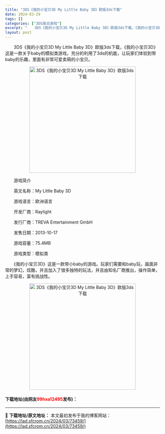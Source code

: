 ```yaml
---
title: "3DS《我的小宝贝3D My Little Baby 3D》欧版3ds下载"
date: 2024-03-29
tags: []
categories: ["3DS英日游戏"]
excerpt: "　　3DS《我的小宝贝3D My Little Baby 3D》欧版3ds下载，《我的小宝贝3D》这是一款关于baby的模拟类游戏，充分的利用了3ds的机能，让玩家们体验到带baby的乐趣，里面有非常可爱卖萌的小宝贝。 　　游戏简介 　　英文名称：My Little Baby 3D 　　游戏语言：欧&hellip;"
layout: post
---
```


 <p>　　3DS《我的小宝贝3D My Little Baby 3D》欧版3ds下载，《我的小宝贝3D》这是一款关于baby的模拟类游戏，充分的利用了3ds的机能，让玩家们体验到带baby的乐趣，里面有非常可爱卖萌的小宝贝。</p> <p align="center"><img align="" border="0" src="https://lad.sfcrom.cn/wp-content/uploads/2024/03/20240329_6606278fcf871.jpg" width="346" alt="3DS《我的小宝贝3D My Little Baby 3D》欧版3ds下载" /></p> <p>　　游戏简介</p> <p>　　英文名称：My Little Baby 3D</p> <p>　　游戏语言：欧洲语言</p> <p>　　开发厂商：Raylight</p> <p>　　发行厂商：TREVA Entertainment GmbH</p> <p>　　发售日期：2013-10-17</p> <p>　　游戏容量：75.4MB</p> <p>　　游戏类型：模拟类</p> <p>　　《我的小宝贝3D》这是一款带小baby的游戏。玩家们需要和baby玩，画面非常的梦幻，炫酷，并且加入了很多独特的玩法，并且由知名厂商推出，操作简单，上手容易，富有挑战性。</p> <p align="center"><img align="" border="0" src="https://lad.sfcrom.cn/wp-content/uploads/2024/03/20240329_660627903ed54.jpg" width="346" alt="3DS《我的小宝贝3D My Little Baby 3D》欧版3ds下载" /></p> <p><h4>下载地址(由网友<font color="red">99hxa12495</font>发布)：</h4></p> 

---
📖 **下载地址/原文地址：** 本文最初发布于我的博客网站：[https://lad.sfcrom.cn/2024/03/73459/](https://lad.sfcrom.cn/2024/03/73459/)
